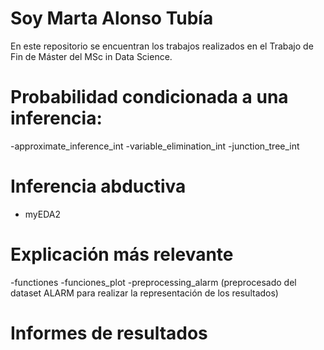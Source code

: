 # Soy Marta Alonso Tubía
En este repositorio se encuentran los trabajos realizados en el Trabajo de Fin de Máster del MSc in Data Science.

# Probabilidad condicionada a una inferencia:
-approximate_inference_int
-variable_elimination_int
-junction_tree_int

# Inferencia abductiva
- myEDA2

# Explicación más relevante
-functiones 
-funciones_plot
-preprocessing_alarm (preprocesado del dataset ALARM para realizar la representación de los resultados)

# Informes de resultados
